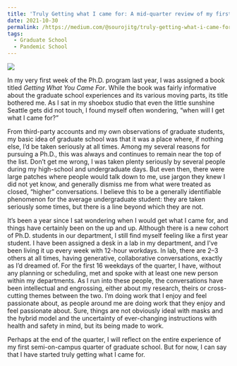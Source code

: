 ```yaml
---
title: 'Truly Getting what I came for: A mid-quarter review of my first in-person year of grad school'
date: 2021-10-30
permalink: /https://medium.com/@sourojitg/truly-getting-what-i-came-for-a-mid-quarter-review-of-my-first-in-person-year-of-grad-school-3739d5d28f7
tags:
  - Graduate School
  - Pandemic School
---
```


<img src = "https://i.pinimg.com/236x/eb/2f/7d/eb2f7d792edd6f6f9edee8e235e67040.jpg" class="center">

<p>In my very first week of the Ph.D. program last year, I was assigned a book titled <i>Getting What You Came For</i>. While the book was fairly informative about the graduate school experiences and its various moving parts, its title bothered me. As I sat in my shoebox studio that even the little sunshine Seattle gets did not touch, I found myself often wondering, “when will I get what I came for?”</p>
<p>From third-party accounts and my own observations of graduate students, my basic idea of graduate school was that it was a place where, if nothing else, I’d be taken seriously at all times. Among my several reasons for pursuing a Ph.D., this was always and continues to remain near the top of the list. Don’t get me wrong, I was taken plenty seriously by several people during my high-school and undergraduate days. But even then, there were large patches where people would talk down to me, use jargon they knew I did not yet know, and generally dismiss me from what were treated as closed, “higher” conversations. I believe this to be a generally identifiable phenomenon for the average undergraduate student: they are taken seriously some times, but there is a line beyond which they are not.</p>
<p>It’s been a year since I sat wondering when I would get what I came for, and things have certainly been on the up and up. Although there is a new cohort of Ph.D. students in our department, I still find myself feeling like a first year student. I have been assigned a desk in a lab in my department, and I’ve been living it up every week with 12-hour workdays. In lab, there are 2–3 others at all times, having generative, collaborative conversations, exactly as I’d dreamed of. For the first 16 weekdays of the quarter, I have, without any planning or scheduling, met and spoke with at least one new person within my departments. As I run into these people, the conversations have been intellectual and engrossing, either about my research, theirs or cross-cutting themes between the two. I’m doing work that I enjoy and feel passionate about, as people around me are doing work that they enjoy and feel passionate about. Sure, things are not obviously ideal with masks and the hybrid model and the uncertainty of ever-changing instructions with health and safety in mind, but its being made to work.</p>
<p>Perhaps at the end of the quarter, I will reflect on the entire experience of my first semi-on-campus quarter of graduate school. But for now, I can say that I have started truly getting what I came for.</p>
